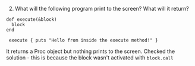 2. What will the following program print to the screen? What will it return?

```
def execute(&block)
  block
end

 execute { puts "Hello from inside the execute method!" }
 ```

 It returns a Proc object but nothing prints to the screen. Checked the solution - this is because the block wasn't activated with `block.call`
